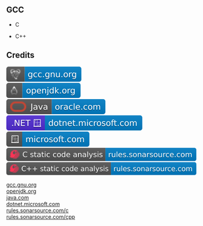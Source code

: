 GCC
---

- C

- C++

Credits
-------
[![image](
Credits/gcc.gnu.org.svg?raw=true)](https://gcc.gnu.org/)  
[![image](
Credits/openjdk.org.svg?raw=true)](https://openjdk.org/)  
[![image](
Credits/Java-oracle.com.svg?raw=true)](https://oracle.com/java/)  
[![image](
Credits/dotnet.microsoft.com.svg?raw=true)](https://dotnet.microsoft.com/)  
[![image](
Credits/microsoft.com.svg?raw=true)](https://microsoft.com/)  
[![image](
Credits/C-static-code-analysis-rules.sonarsource.com.svg?raw=true)](https://rules.sonarsource.com/c/)  
[![image](
Credits/CPP-static-code-analysis-rules.sonarsource.com.svg?raw=true)](https://rules.sonarsource.com/cpp/)


[gcc.gnu.org](https://gcc.gnu.org/)  
[openjdk.org](https://openjdk.org/)  
[java.com](https://java.com/)  
[dotnet.microsoft.com](https://dotnet.microsoft.com/)  
[rules.sonarsource.com/c](https://rules.sonarsource.com/c/)  
[rules.sonarsource.com/cpp](https://rules.sonarsource.com/cpp/)
